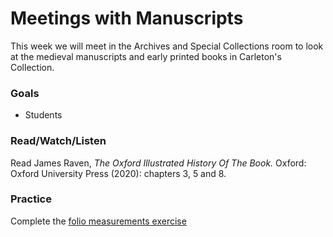 # Meetings with Manuscripts

This week we will meet in the Archives and Special Collections room to look at the medieval manuscripts and early printed books in Carleton's Collection.

### Goals

* Students&#x20;

### Read/Watch/Listen

Read James Raven, _The Oxford Illustrated History Of The Book._ Oxford: Oxford University Press (2020): chapters 3, 5 and 8.&#x20;

### Practice

Complete the [folio measurements exercise](../course-information/exercises/folio-measurements.md)
